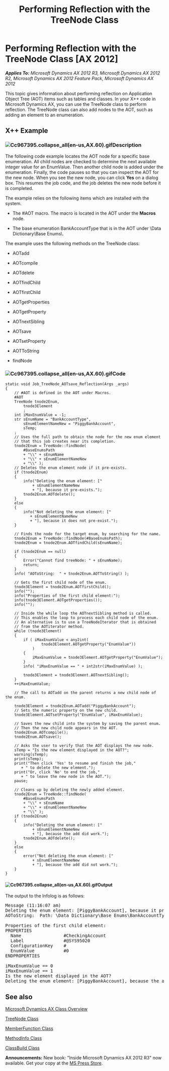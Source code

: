 ﻿---
title: Performing Reflection with the TreeNode Class
TOCTitle: Performing Reflection with the TreeNode Class
ms:assetid: 5362868d-41fa-441d-9b02-0e8861f42370
ms:mtpsurl: https://msdn.microsoft.com/en-us/library/Cc967395(v=AX.60)
ms:contentKeyID: 35244326
ms.date: 05/18/2015
mtps_version: v=AX.60
---

# Performing Reflection with the TreeNode Class [AX 2012]


_**Applies To:** Microsoft Dynamics AX 2012 R3, Microsoft Dynamics AX 2012 R2, Microsoft Dynamics AX 2012 Feature Pack, Microsoft Dynamics AX 2012_

This topic gives information about performing reflection on Application Object Tree (AOT) items such as tables and classes. In your X++ code in Microsoft Dynamics AX, you can use the TreeNode class to perform reflection. The TreeNode class can also add nodes to the AOT, such as adding an element to an enumeration.

## X++ Example

### ![Cc967395.collapse\_all(en-us,AX.60).gif](images/Gg863931.collapse_all(en-us,AX.60).gif "Cc967395.collapse_all(en-us,AX.60).gif")Description

The following code example locates the AOT node for a specific base enumeration. All child nodes are checked to determine the next available integer value for an EnumValue. Then another child node is added under the enumeration. Finally, the code pauses so that you can inspect the AOT for the new node. When you see the new node, you can click **Yes** on a dialog box. This resumes the job code, and the job deletes the new node before it is completed.

The example relies on the following items which are installed with the system.

  - The \#AOT macro. The macro is located in the AOT under the **Macros** node.

  - The base enumeration BankAccountType that is in the AOT under \\Data  Dictionary\\Base Enums\\.

The example uses the following methods on the TreeNode class:

  - AOTadd

  - AOTcompile

  - AOTdelete

  - AOTfindChild

  - AOTfirstChild

  - AOTgetProperties

  - AOTgetProperty

  - AOTnextSibling

  - AOTsave

  - AOTsetProperty

  - AOTToString

  - findNode

### ![Cc967395.collapse\_all(en-us,AX.60).gif](images/Gg863931.collapse_all(en-us,AX.60).gif "Cc967395.collapse_all(en-us,AX.60).gif")Code

    static void Job_TreeNode_AOTsave_Reflection(Args _args)
    {
        // #AOT is defined in the AOT under Macros.
        #AOT
        TreeNode tnode2Enum,
            tnode3Element
            ;
        int iMaxEnumValue = -1;
        str sEnumName = "BankAccountType",
            sEnumElementNameNew = "PiggyBankAccount",
            sTemp;
        ;
        // Uses the full path to obtain the node for the new enum element
        // that this job creates near its completion.
        tnode2Enum = TreeNode::findNode(
            #BaseEnumsPath
            + "\\" + sEnumName
            + "\\" + sEnumElementNameNew
            + "\\" );
        // Deletes the enum element node if it pre-exists.
        if (tnode2Enum)
        {
            info("Deleting the enum element: ["
                + sEnumElementNameNew
                + "], because it pre-exists.");
            tnode2Enum.AOTdelete();
        }
        else
        {
            info("Not deleting the enum element: ["
               + sEnumElementNameNew
               + "], because it does not pre-exist.");
        }
    
        // Finds the node for the target enum, by searching for the name.
        tnode2Enum = TreeNode::findNode(#BaseEnumsPath);
        tnode2Enum = tnode2Enum.AOTfindChild(sEnumName);
    
        if (tnode2Enum == null)
        {
            Error("Cannot find treeNode: " + sEnumName);
            return;
        }
        info( "AOToString:  " + tnode2Enum.AOTToString() );
    
        // Gets the first child node of the enum.
        tnode3Element = tnode2Enum.AOTfirstChild();
        info("");
        info("Properties of the first child element:");
        info(tnode3Element.AOTgetProperties());
        info("");
    
        // Inside the while loop the AOTnextSibling method is called.
        // This enables the loop to process each child node of the enum.
        // An alternative is to use a TreeNodeIterator that is obtained
        // from the AOTiterator method.
        while (tnode3Element)
        {
            if ( iMaxEnumValue < any2int(
                    tnode3Element.AOTgetProperty("EnumValue"))
                )
            {
                iMaxEnumValue = tnode3Element.AOTgetProperty("EnumValue");
            }
            info( "iMaxEnumValue == " + int2str(iMaxEnumValue) );
    
            tnode3Element = tnode3Element.AOTnextSibling();
        }
        ++iMaxEnumValue;
    
        // The call to AOTadd on the parent returns a new child node of the enum.
        
        tnode3Element = tnode2Enum.AOTadd("PiggyBankAccount");
        // Sets the numeric property on the new child.
        tnode3Element.AOTsetProperty("EnumValue", iMaxEnumValue);
    
        // Saves the new child into the system by saving the parent enum.
        // Then the new child node appears in the AOT.
        tnode2Enum.AOTcompile();
        tnode2Enum.AOTsave();
    
        // Asks the user to verify that the AOT displays the new node.
        sTemp = "Is the new element displayed in the AOT?";
        warning(sTemp);
        print(sTemp);
        print("Then click 'Yes' to resume and finish the job,"
           + " to delete the new element.");
        print("Or, click 'No' to end the job,"
           + " to leave the new node in the AOT.");
        pause;
    
        // Cleans up by deleting the newly added element.
        tnode2Enum = TreeNode::findNode(
            #BaseEnumsPath
            + "\\" + sEnumName
            + "\\" + sEnumElementNameNew
            + "\\" );
        if (tnode2Enum)
        {
            info("Deleting the enum element: ["
                + sEnumElementNameNew
                + "], because the add did work.");
            tnode2Enum.AOTdelete();
        }
        else
        {
            error("Not deleting the enum element: ["
                + sEnumElementNameNew
                + "], because the add did not work.");
        }
    }

#### ![Cc967395.collapse\_all(en-us,AX.60).gif](images/Gg863931.collapse_all(en-us,AX.60).gif "Cc967395.collapse_all(en-us,AX.60).gif")Output

The output to the Infolog is as follows:

<pre IsFakePre="true" xmlns="http://www.w3.org/1999/xhtml">Message (11:16:07 am)
Deleting the enum element: [PiggyBankAccount], because it pre-exists.
AOToString:  Path: \Data Dictionary\Base Enums\BankAccountType Layer: usr

Properties of the first child element:
PROPERTIES
  Name                #CheckingAccount
  Label               #@SYS95020
  ConfigurationKey    #
  EnumValue           #0
ENDPROPERTIES

iMaxEnumValue == 0
iMaxEnumValue == 1
Is the new element displayed in the AOT?
Deleting the enum element: [PiggyBankAccount], because the add did work.</pre>


## See also

[Microsoft Dynamics AX Class Overview](microsoft-dynamics-ax-class-overview.md)

[TreeNode Class](https://msdn.microsoft.com/en-us/library/gg958198\(v=ax.60\))

[MemberFunction Class](https://msdn.microsoft.com/en-us/library/gg941602\(v=ax.60\))

[MethodInfo Class](https://msdn.microsoft.com/en-us/library/gg942043\(v=ax.60\))

[ClassBuild Class](https://msdn.microsoft.com/en-us/library/gg754182\(v=ax.60\))

  
**Announcements:** New book: "Inside Microsoft Dynamics AX 2012 R3" now available. Get your copy at the [MS Press Store](https://www.microsoftpressstore.com/store/inside-microsoft-dynamics-ax-2012-r3-9780735685109).

